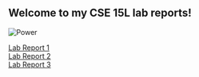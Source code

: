 ## Welcome to my CSE 15L lab reports!

![Power](https://upload.wikimedia.org/wikipedia/en/c/c2/Power_%28Chainsaw_Man%29.png)

[Lab Report 1](https://luoluobuli.github.io/cse15l-lab-reports/Lab1/LabReport1)
<br>[Lab Report 2](https://luoluobuli.github.io/cse15l-lab-reports/Lab3/LabReport2)
<br>[Lab Report 3](https://luoluobuli.github.io/cse15l-lab-reports/Lab5/LabReport3)

